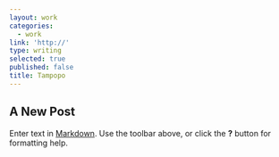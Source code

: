 ```yaml
---
layout: work
categories:
  - work
link: 'http://'
type: writing
selected: true
published: false
title: Tampopo
---
```

## A New Post

Enter text in [Markdown](http://daringfireball.net/projects/markdown/). Use the toolbar above, or click the **?** button for formatting help.
